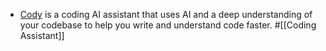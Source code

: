- [Cody](https://about.sourcegraph.com/cody) is a coding AI assistant that uses AI and a deep understanding of your codebase to help you write and understand code faster. #[[Coding Assistant]]
